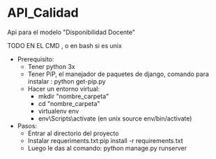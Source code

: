 # API_Calidad
Api para el modelo "Disponibilidad Docente"

TODO EN EL CMD , o en bash si es unix 
* Prerequisito:
  - Tener python 3x
  - Tener PiP, el manejador de paquetes de django, comando para instalar : python get-pip.py
  - Hacer un entorno virtual: 
    - mkdir "nombre_carpeta"
    - cd "nombre_carpeta"
    - virtualenv env
    - env\Scripts\activate (en unix source env/bin/activate)
* Pasos: 
  - Entrar al directorio del proyecto
  - Instalar requeriments.txt:pip install -r requirements.txt 
  - Luego le das al comando: python manage.py runserver
